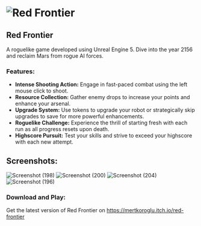
# ![Red Frontier](https://github.com/mertkoroglu/Red-Frontier/assets/83218456/2d0578a5-5f90-47b0-a72a-8cbb0980998b)

## Red Frontier
A roguelike game developed using Unreal Engine 5. Dive into the year 2156 and reclaim Mars from rogue AI forces. 

### Features:

- **Intense Shooting Action:** Engage in fast-paced combat using the left mouse click to shoot.
- **Resource Collection:** Gather enemy drops to increase your points and enhance your arsenal.
- **Upgrade System:** Use tokens to upgrade your robot or strategically skip upgrades to save for more powerful enhancements.
- **Roguelike Challenge:** Experience the thrill of starting fresh with each run as all progress resets upon death.
- **Highscore Pursuit:** Test your skills and strive to exceed your highscore with each new attempt.

## Screenshots:
![Screenshot (198)](https://github.com/user-attachments/assets/9ae276a8-e3a0-44c1-accc-934495734419)
![Screenshot (200)](https://github.com/user-attachments/assets/d212a0c4-4022-4604-8519-87b7a266957e)
![Screenshot (204)](https://github.com/user-attachments/assets/0c4b6f9a-507c-4da1-9ad5-01232660a7d9)
![Screenshot (196)](https://github.com/user-attachments/assets/4219ec05-471d-432d-b636-7f561c2a1304)



### Download and Play:

Get the latest version of Red Frontier on https://mertkoroglu.itch.io/red-frontier
